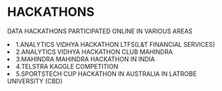 # HACKATHONS
DATA HACKATHONS PARTICIPATED ONLINE IN VARIOUS AREAS
<li>1.ANALYTICS VIDHYA HACKATHON LTFS(L&T FINANCIAL SERVICES)</li>
<li>2.ANALYTICS VIDHYA HACKATHON CLUB MAHINDRA</li>
<li>3.MAHINDRA MAHINDRA HACKATHON IN INDIA</li>
<li>4.TELSTRA KAGGLE COMPETITION</li>
<li>5.SPORTSTECH CUP HACKATHON IN AUSTRALIA IN LATROBE UNIVERSITY (CBD)</li>
